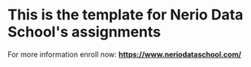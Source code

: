 # This is the template for Nerio Data School's assignments

For more information enroll now: **https://www.neriodataschool.com/**

